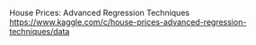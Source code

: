 House Prices: Advanced Regression Techniques
https://www.kaggle.com/c/house-prices-advanced-regression-techniques/data
